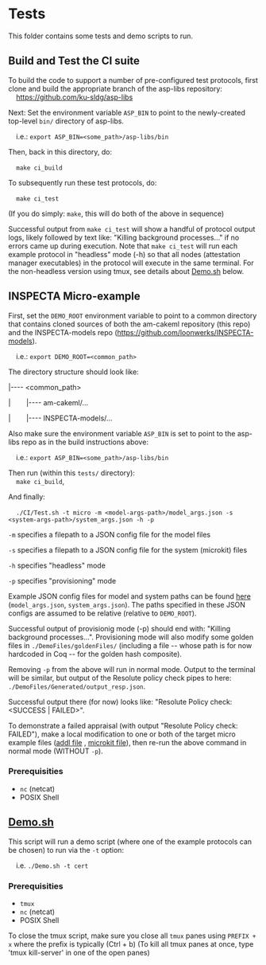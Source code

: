 # Tests

This folder contains some tests and demo scripts to run.

## Build and Test the CI suite

To build the code to support a number of pre-configured test protocols, first clone and build the appropriate branch of the asp-libs repository:    
&nbsp;&nbsp;&nbsp;&nbsp;https://github.com/ku-sldg/asp-libs

Next:  Set the environment variable `ASP_BIN` to point to the newly-created top-level `bin/` directory of asp-libs.

&nbsp;&nbsp;&nbsp;&nbsp;i.e.:  `export ASP_BIN=<some_path>/asp-libs/bin`


Then, back in this directory, do:

&nbsp;&nbsp;&nbsp;&nbsp;`make ci_build`

To subsequently run these test protocols, do:

&nbsp;&nbsp;&nbsp;&nbsp;`make ci_test`

(If you do simply: `make`, this will do both of the above in sequence)

Successful output from `make ci_test` will show a handful of protocol output logs, likely followed by text like:  "Killing background processes..." if no errors came up during execution.  Note that `make ci_test` will run each example protocol in "headless" mode (-h) so that all nodes (attestation manager executables) in the protocol will execute in the same terminal.  For the non-headless version using tmux, see details about [Demo.sh](./Demo.sh) below.

## INSPECTA Micro-example

First, set the `DEMO_ROOT` environment variable to point to a common directory that contains cloned sources of both the am-cakeml repository (this repo) and the INSPECTA-models repo (https://github.com/loonwerks/INSPECTA-models). 

&nbsp;&nbsp;&nbsp;&nbsp;i.e.:  `export DEMO_ROOT=<common_path>`

The directory structure should look like:

|----  <common_path>

|&nbsp;&nbsp;&nbsp;&nbsp;&nbsp;&nbsp;&nbsp;&nbsp;|---- am-cakeml/...

|&nbsp;&nbsp;&nbsp;&nbsp;&nbsp;&nbsp;&nbsp;&nbsp;|---- INSPECTA-models/...

Also make sure the environment variable `ASP_BIN` is set to point to the asp-libs repo as in the build instructions above:

&nbsp;&nbsp;&nbsp;&nbsp;i.e.:  `export ASP_BIN=<some_path>/asp-libs/bin`

Then run (within this `tests/` directory):  
&nbsp;&nbsp;&nbsp;&nbsp;`make ci_build`, 

And finally:  

&nbsp;&nbsp;&nbsp;&nbsp;`./CI/Test.sh -t micro -m <model-args-path>/model_args.json -s <system-args-path>/system_args.json -h -p`

`-m` specifies a filepath to a JSON config file for the model files

`-s` specifies a filepath to a JSON config file for the system (microkit) files

`-h` specifies "headless" mode

`-p` specifies "provisioning" mode

Example JSON config files for model and system paths can be found [here](./DemoFiles/goldenFiles/) (`model_args.json`, `system_args.json`).  The paths specified in these JSON configs are assumed to be relative (relative to `DEMO_ROOT`).

Successful output of provisionig mode (-p) should end with:  "Killing background processes...".  Provisioning mode will also modify some golden files in `./DemoFiles/goldenFiles/` (including a file -- whose path is for now hardcoded in Coq -- for the golden hash composite). 

Removing `-p` from the above will run in normal mode.  Output to the terminal will be similar, but output of the Resolute policy check pipes to here:  `./DemoFiles/Generated/output_resp.json`.

Successful output there (for now) looks like:  "Resolute Policy check:  <SUCCESS | FAILED>".

To demonstrate a failed appraisal (with output "Resolute Policy check:  FAILED"), make a local modification to one or both of the target micro example files ([addl file](https://github.com/loonwerks/INSPECTA-models/blob/main/micro-examples/microkit/aadl_port_types/data/base_type/aadl/data_1_prod_2_cons.aadl) , [microkit file](https://github.com/loonwerks/INSPECTA-models/blob/main/micro-examples/microkit/aadl_port_types/data/base_type/hamr/microkit/microkit.system)), then re-run the above command in normal mode (WITHOUT `-p`).

### Prerequisities
- `nc` (netcat) 
- POSIX Shell


## [Demo.sh](./Demo.sh)

This script will run a demo script (where one of the example protocols can be chosen) to run via the `-t` option:

&nbsp;&nbsp;&nbsp;&nbsp;i.e. `./Demo.sh -t cert`

### Prerequisities
- `tmux` 
- `nc` (netcat) 
- POSIX Shell

To close the tmux script, make sure you close all `tmux` panes using `PREFIX + x` where the prefix is typically (Ctrl + b)
(To kill all tmux panes at once, type 'tmux kill-server' in one of the open panes)

